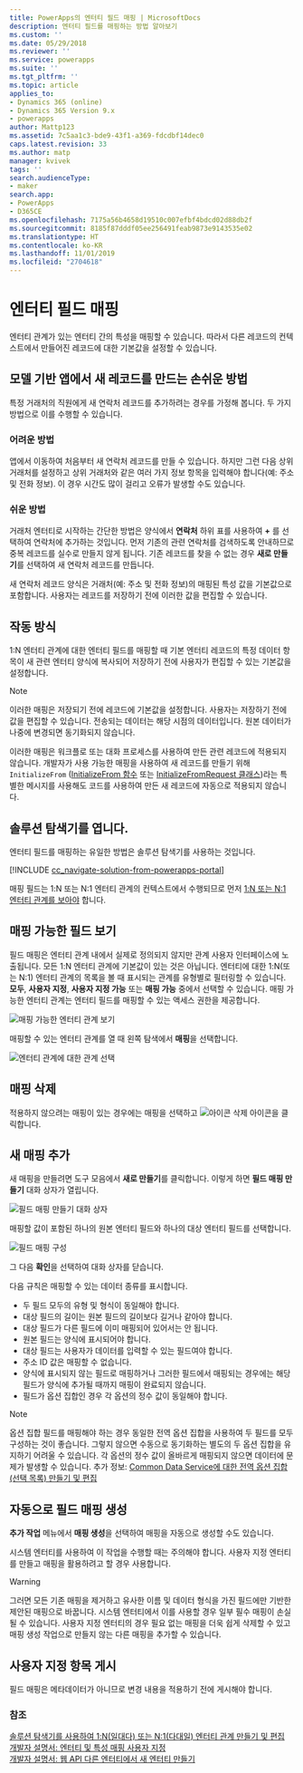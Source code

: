 ```yaml
---
title: PowerApps의 엔터티 필드 매핑 | MicrosoftDocs
description: 엔터티 필드를 매핑하는 방법 알아보기
ms.custom: ''
ms.date: 05/29/2018
ms.reviewer: ''
ms.service: powerapps
ms.suite: ''
ms.tgt_pltfrm: ''
ms.topic: article
applies_to:
- Dynamics 365 (online)
- Dynamics 365 Version 9.x
- powerapps
author: Mattp123
ms.assetid: 7c5aa1c3-bde9-43f1-a369-fdcdbf14dec0
caps.latest.revision: 33
ms.author: matp
manager: kvivek
tags: ''
search.audienceType:
- maker
search.app:
- PowerApps
- D365CE
ms.openlocfilehash: 7175a56b4658d19510c007efbf4bdcd02d88db2f
ms.sourcegitcommit: 8185f87dddf05ee256491feab9873e9143535e02
ms.translationtype: HT
ms.contentlocale: ko-KR
ms.lasthandoff: 11/01/2019
ms.locfileid: "2704618"
---
```

# <a name="map-entity-fields"></a>엔터티 필드 매핑
 
엔터티 관계가 있는 엔터티 간의 특성을 매핑할 수 있습니다. 따라서 다른 레코드의 컨텍스트에서 만들어진 레코드에 대한 기본값을 설정할 수 있습니다. 

## <a name="easier-way-to-create-new-records-in-model-driven-apps"></a>모델 기반 앱에서 새 레코드를 만드는 손쉬운 방법

특정 거래처의 직원에게 새 연락처 레코드를 추가하려는 경우를 가정해 봅니다. 두 가지 방법으로 이를 수행할 수 있습니다.  
  
### <a name="the-hard-way"></a>어려운 방법

앱에서 이동하여 처음부터 새 연락처 레코드를 만들 수 있습니다. 하지만 그런 다음 상위 거래처를 설정하고 상위 거래처와 같은 여러 가지 정보 항목을 입력해야 합니다(예: 주소 및 전화 정보). 이 경우 시간도 많이 걸리고 오류가 발생할 수도 있습니다.  
  
### <a name="the-easier-way"></a>쉬운 방법

거래처 엔터티로 시작하는 간단한 방법은 양식에서 **연락처** 하위 표를 사용하여 **+** 를 선택하여 연락처에 추가하는 것입니다. 먼저 기존의 관련 연락처를 검색하도록 안내하므로 중복 레코드를 실수로 만들지 않게 됩니다. 기존 레코드를 찾을 수 없는 경우 **새로 만들기**를 선택하여 새 연락처 레코드를 만듭니다. 

새 연락처 레코드 양식은 거래처(예: 주소 및 전화 정보)의 매핑된 특성 값을 기본값으로 포함합니다. 사용자는 레코드를 저장하기 전에 이러한 값을 편집할 수 있습니다.

## <a name="how-this-works"></a>작동 방식

1:N 엔터티 관계에 대한 엔터티 필드를 매핑할 때 기본 엔터티 레코드의 특정 데이터 항목이 새 관련 엔터티 양식에 복사되어 저장하기 전에 사용자가 편집할 수 있는 기본값을 설정합니다.
 
  
> [!NOTE]
> 이러한 매핑은 저장되기 전에 레코드에 기본값을 설정합니다. 사용자는 저장하기 전에 값을 편집할 수 있습니다. 전송되는 데이터는 해당 시점의 데이터입니다. 원본 데이터가 나중에 변경되면 동기화되지 않습니다.
>   
> 이러한 매핑은 워크플로 또는 대화 프로세스를 사용하여 만든 관련 레코드에 적용되지 않습니다. 개발자가 사용 가능한 매핑을 사용하여 새 레코드를 만들기 위해 `InitializeFrom` ([InitializeFrom 함수](/dynamics365/customer-engagement/web-api/initializefrom?view=dynamics-ce-odata-9) 또는 [InitializeFromRequest 클래스](/dotnet/api/microsoft.crm.sdk.messages.initializefromrequest?view=dynamics-general-ce-9))라는 특별한 메시지를 사용해도 코드를 사용하여 만든 새 레코드에 자동으로 적용되지 않습니다.  

## <a name="open-solution-explorer"></a>솔루션 탐색기를 엽니다.

엔터티 필드를 매핑하는 유일한 방법은 솔루션 탐색기를 사용하는 것입니다.

[!INCLUDE [cc_navigate-solution-from-powerapps-portal](../../includes/cc_navigate-solution-from-powerapps-portal.md)]
  
매핑 필드는 1:N 또는 N:1 엔터티 관계의 컨텍스트에서 수행되므로 먼저 [1:N 또는 N:1 엔터티 관계를 보아야](create-edit-1n-relationships-solution-explorer.md#view-entity-relationships) 합니다.

## <a name="view-mappable-fields"></a>매핑 가능한 필드 보기

필드 매핑은 엔터티 관계 내에서 실제로 정의되지 않지만 관계 사용자 인터페이스에 노출됩니다. 모든 1:N 엔터티 관계에 기본값이 있는 것은 아닙니다. 엔터티에 대한 1:N(또는 N:1) 엔터티 관계의 목록을 볼 때 표시되는 관계를 유형별로 필터링할 수 있습니다. **모두**, **사용자 지정**, **사용자 지정 가능** 또는 **매핑 가능** 중에서 선택할 수 있습니다. 매핑 가능한 엔터티 관계는 엔터티 필드를 매핑할 수 있는 액세스 권한을 제공합니다. 

![매핑 가능한 엔터티 관계 보기](media/mappable-entity-relationships.png) 

매핑할 수 있는 엔터티 관계를 열 때 왼쪽 탐색에서 **매핑**을 선택합니다.

![엔터티 관계에 대한 관계 선택](media/map-entity-fields-ui-solution-explorer.png)

## <a name="delete-mappings"></a>매핑 삭제

적용하지 않으려는 매핑이 있는 경우에는 매핑을 선택하고 ![아이콘 삭제](media/delete.gif) 아이콘을 클릭합니다.

## <a name="add-new-mappings"></a>새 매핑 추가

새 매핑을 만들려면 도구 모음에서 **새로 만들기**를 클릭합니다. 이렇게 하면 **필드 매핑 만들기** 대화 상자가 열립니다.

![필드 매핑 만들기 대화 상자](media/create-field-mapping-dialog.png)

매핑할 값이 포함된 하나의 원본 엔터티 필드와 하나의 대상 엔터티 필드를 선택합니다. 

![필드 매핑 구성](media/configure-field-mapping.png)

그 다음 **확인**을 선택하여 대화 상자를 닫습니다.

다음 규칙은 매핑할 수 있는 데이터 종류를 표시합니다.  
  
- 두 필드 모두의 유형 및 형식이 동일해야 합니다.  
- 대상 필드의 길이는 원본 필드의 길이보다 길거나 같아야 합니다.  
- 대상 필드가 다른 필드에 이미 매핑되어 있어서는 안 됩니다.  
- 원본 필드는 양식에 표시되어야 합니다.  
- 대상 필드는 사용자가 데이터를 입력할 수 있는 필드여야 합니다.  
- 주소 ID 값은 매핑할 수 없습니다.
- 양식에 표시되지 않는 필드로 매핑하거나 그러한 필드에서 매핑되는 경우에는 해당 필드가 양식에 추가될 때까지 매핑이 완료되지 않습니다.
- 필드가 옵션 집합인 경우 각 옵션의 정수 값이 동일해야 합니다.  
  
> [!NOTE]
>  옵션 집합 필드를 매핑해야 하는 경우 동일한 전역 옵션 집합을 사용하여 두 필드를 모두 구성하는 것이 좋습니다. 그렇지 않으면 수동으로 동기화하는 별도의 두 옵션 집합을 유지하기 어려울 수 있습니다. 각 옵션의 정수 값이 올바르게 매핑되지 않으면 데이터에 문제가 발생할 수 있습니다. 추가 정보: [Common Data Service에 대한 전역 옵션 집합(선택 목록) 만들기 및 편집](create-edit-global-option-sets.md)  
  
## <a name="automatically-generate-field-mappings"></a>자동으로 필드 매핑 생성  

**추가 작업** 메뉴에서 **매핑 생성**을 선택하여 매핑을 자동으로 생성할 수도 있습니다.

시스템 엔터티를 사용하여 이 작업을 수행할 때는 주의해야 합니다. 사용자 지정 엔터티를 만들고 매핑을 활용하려고 할 경우 사용합니다. 

> [!WARNING]
> 그러면 모든 기존 매핑을 제거하고 유사한 이름 및 데이터 형식을 가진 필드에만 기반한 제안된 매핑으로 바꿉니다. 시스템 엔터티에서 이를 사용할 경우 일부 필수 매핑이 손실될 수 있습니다. 사용자 지정 엔터티의 경우 필요 없는 매핑을 더욱 쉽게 삭제할 수 있고 매핑 생성 작업으로 만들지 않는 다른 매핑을 추가할 수 있습니다.  


## <a name="publish-customizations"></a>사용자 지정 항목 게시 

필드 매핑은 메타데이터가 아니므로 변경 내용을 적용하기 전에 게시해야 합니다. 
<!-- TODO Need a general topic about publishing to link to in situations like this -->

### <a name="see-also"></a>참조
[솔루션 탐색기를 사용하여 1:N(일대다) 또는 N:1(다대일) 엔터티 관계 만들기 및 편집](create-edit-1n-relationships-solution-explorer.md)<br />
[개발자 설명서: 엔터티 및 특성 매핑 사용자 지정](/dynamics365/customer-engagement/developer/customize-entity-attribute-mappings)<br />
[개발자 설명서: 웹 API 다른 엔터티에서 새 엔터티 만들기](/dynamics365/customer-engagement/developer/webapi/create-entity-web-api#create-a-new-entity-from-another-entity)
